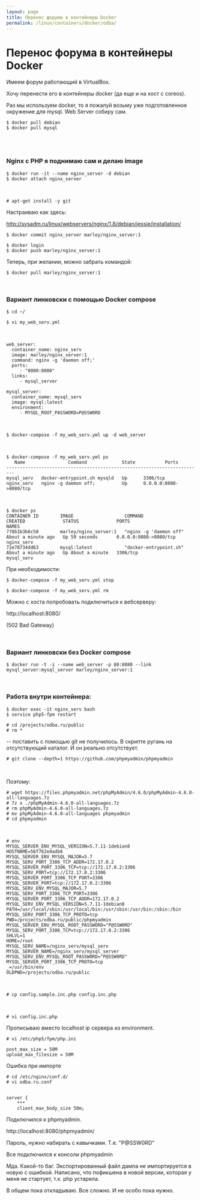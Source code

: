 ```yaml
---
layout: page
title: Перенос форума в контейнеры Docker
permalink: /linux/containers/docker/odba/
---
```


# Перенос форума в контейнеры Docker


Имеем форум работающий в VirtualBox.

Хочу перенести его в контейнеры docker (да еще и на хост с coreos).


<!--


Нужен также docker compose, git. И для импорта / экспорта phpmyadmin.


Для начала на bitbucket делаю приватное репо с php скриптами и дампом базы данных.

-->

Раз мы используем docker, то я пожалуй возьму уже подготовленное окружение для mysql. Web Server собиру сам.


    $ docker pull debian
    $ docker pull mysql

<br/>

<!--
    $ docker run --name mysql_server -e MYSQL_ROOT_PASSWORD=my-secret-pw -d mysql

<br/>

    $ docker ps
    CONTAINER ID        IMAGE               COMMAND                  CREATED             STATUS              PORTS               NAMES
    726bc4c2433a        mysql               "/entrypoint.sh mysql"   9 seconds ago       Up 9 seconds        3306/tcp            mysql_server

<br/>

    $ docker stop mysql_server


-->

<br/>

### Nginx c PHP я поднимаю сам и делаю image


    $ docker run -it --name nginx_server -d debian
    $ docker attach nginx_server

<br/>

    # apt-get install -y git

Настраиваю как здесь:

http://sysadm.ru/linux/webservers/nginx/1.8/debian/jessie/installation/


    $ docker commit nginx_server marley/nginx_server:1

    $ docker login
    $ docker push marley/nginx_server:1


Теперь, при желании, можно забрать командой:

    $ docker pull marley/nginx_server:1



<br/>

### Вариант линковски с помощью Docker compose


    $ cd ~/

    $ vi my_web_serv.yml

<br/>



    web_server:
      container_name: nginx_serv
      image: marley/nginx_server:1
      command: nginx -g 'daemon off;'
      ports:
         - "8080:8080"
      links:
         - mysql_server       

    mysql_server:
      container_name: mysql_serv
      image: mysql:latest
      environment:
         - MYSQL_ROOT_PASSWORD=P@SSW0RD


<br/>


    $ docker-compose -f my_web_serv.yml up -d web_server

<br/>

    $ docker-compose -f my_web_serv.yml ps
       Name                Command             State           Ports          
    -------------------------------------------------------------------------
    mysql_serv   docker-entrypoint.sh mysqld   Up      3306/tcp               
    nginx_serv   nginx -g daemon off;          Up      0.0.0.0:8080->8080/tcp


<br/>

    $ docker ps
    CONTAINER ID        IMAGE                   COMMAND                  CREATED              STATUS              PORTS                    NAMES
    778b1b3b6c58        marley/nginx_server:1   "nginx -g 'daemon off"   About a minute ago   Up 59 seconds       0.0.0.0:8080->8080/tcp   nginx_serv
    72e78734dd63        mysql:latest            "docker-entrypoint.sh"   About a minute ago   Up About a minute   3306/tcp                 mysql_serv




При необходимости:

    $ docker-compose -f my_web_serv.yml stop

    $ docker-compose -f my_web_serv.yml rm



Можно с хоста попробовать подключиться к вебсерверу:  

http://localhost:8080/

(502 Bad Gateway)


<br/>

### Вариант линковски без Docker compose


    $ docker run -t -i --name web_server -p 80:8080 --link mysql_server:mysql_server marley/nginx_server:1


<br/>


### Работа внутри контейнера:


    $ docker exec -it nginx_serv bash
    $ service php5-fpm restart

    # cd /projects/odba.ru/public
    # rm *


-- поставить с помощью git не получилось. В скрипте ругань на отсутствующий каталог. И он реально отсутствует.

    # git clone --depth=1 https://github.com/phpmyadmin/phpmyadmin

<br/>

Поэтому:


    # wget https://files.phpmyadmin.net/phpMyAdmin/4.6.0/phpMyAdmin-4.6.0-all-languages.7z
    # 7z x ./phpMyAdmin-4.6.0-all-languages.7z
    # rm phpMyAdmin-4.6.0-all-languages.7z
    # mv phpMyAdmin-4.6.0-all-languages phpmyadmin
    # cd phpmyadmin

<br/>

    # env
    MYSQL_SERVER_ENV_MYSQL_VERSION=5.7.11-1debian8
    HOSTNAME=56f762e4adb6
    MYSQL_SERVER_ENV_MYSQL_MAJOR=5.7
    MYSQL_SERV_PORT_3306_TCP_ADDR=172.17.0.2
    MYSQL_SERVER_PORT_3306_TCP=tcp://172.17.0.2:3306
    MYSQL_SERV_PORT=tcp://172.17.0.2:3306
    MYSQL_SERVER_PORT_3306_TCP_PORT=3306
    MYSQL_SERVER_PORT=tcp://172.17.0.2:3306
    MYSQL_SERV_ENV_MYSQL_MAJOR=5.7
    MYSQL_SERV_PORT_3306_TCP_PORT=3306
    MYSQL_SERVER_PORT_3306_TCP_ADDR=172.17.0.2
    MYSQL_SERV_ENV_MYSQL_VERSION=5.7.11-1debian8
    PATH=/usr/local/sbin:/usr/local/bin:/usr/sbin:/usr/bin:/sbin:/bin
    MYSQL_SERV_PORT_3306_TCP_PROTO=tcp
    PWD=/projects/odba.ru/public/phpmyadmin
    MYSQL_SERVER_ENV_MYSQL_ROOT_PASSWORD="P@SSW0RD"
    MYSQL_SERV_PORT_3306_TCP=tcp://172.17.0.2:3306
    SHLVL=1
    HOME=/root
    MYSQL_SERV_NAME=/nginx_serv/mysql_serv
    MYSQL_SERVER_NAME=/nginx_serv/mysql_server
    MYSQL_SERV_ENV_MYSQL_ROOT_PASSWORD="P@SSW0RD"
    MYSQL_SERVER_PORT_3306_TCP_PROTO=tcp
    _=/usr/bin/env
    OLDPWD=/projects/odba.ru/public



<br/>

    # cp config.sample.inc.php config.inc.php

<br/>

    # vi config.inc.php

Прописываю вместо localhost ip сервера из environment.


    # vi /etc/php5/fpm/php.ini

    post_max_size = 50M
    upload_max_filesize = 50M


Ошибка при импорте

    # cd /etc/nginx/conf.d/
    # vi odba.ru.conf


    server {
        ***
        client_max_body_size 50m;


Подключился к phpmyadmin.

http://localhost:8080/phpmyadmin/


Пароль, нужно набирать с кавычками. Т.е. "P@SSW0RD"

Все подключился к консоли phpmyadmin


Мда. Какой-то баг. Экспортированный файл дампа не импортируется в новую с ошибкой.
Написано, что пофикшена в новой версии, которая у меня не стартует, т.к. php устарела.

В общем пока откладываю. Все сложно. И не особо пока нужно.
